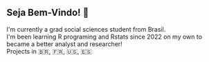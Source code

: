 ## Seja Bem-Vindo! 👋

I'm currently a grad social sciences student from Brasil. <br>
I'm been learning R programing and Rstats since 2022 on my own to became a better analyst and researcher! <br>
Projects in 🇧🇷, 🇫🇷, 🇺🇸, 🇪🇸

